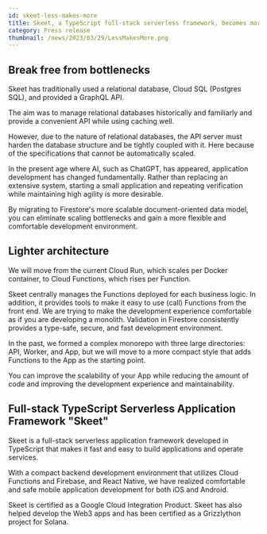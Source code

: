```yaml
---
id: skeet-less-makes-more
title: Skeet, a TypeScript full-stack serverless framework, becomes more compact and powerful
category: Press release
thumbnail: /news/2023/03/29/LessMakesMore.png
---
```


## Break free from bottlenecks

Skeet has traditionally used a relational database, Cloud SQL (Postgres SQL), and provided a GraphQL API.

The aim was to manage relational databases historically and familiarly and provide a convenient API while using caching well.

However, due to the nature of relational databases, the API server must harden the database structure and be tightly coupled with it. Here because of the specifications that cannot be automatically scaled.

In the present age where AI, such as ChatGPT, has appeared, application development has changed fundamentally. Rather than replacing an extensive system, starting a small application and repeating verification while maintaining high agility is more desirable.

By migrating to Firestore's more scalable document-oriented data model, you can eliminate scaling bottlenecks and gain a more flexible and comfortable development environment.

## Lighter architecture

We will move from the current Cloud Run, which scales per Docker container, to Cloud Functions, which rises per Function.

Skeet centrally manages the Functions deployed for each business logic. In addition, it provides tools to make it easy to use (call) Functions from the front end. We are trying to make the development experience comfortable as if you are developing a monolith. Validation in Firestore consistently provides a type-safe, secure, and fast development environment.

In the past, we formed a complex monorepo with three large directories: API, Worker, and App, but we will move to a more compact style that adds Functions to the App as the starting point.

You can improve the scalability of your App while reducing the amount of code and improving the development experience and maintainability.

## Full-stack TypeScript Serverless Application Framework "Skeet"

Skeet is a full-stack serverless application framework developed in TypeScript that makes it fast and easy to build applications and operate services.

With a compact backend development environment that utilizes Cloud Functions and Firebase, and React Native, we have realized comfortable and safe mobile application development for both iOS and Android.

Skeet is certified as a Google Cloud Integration Product. Skeet has also helped develop the Web3 apps and has been certified as a Grizzlython project for Solana.
